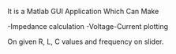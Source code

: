 It is a Matlab GUI Application Which Can Make

-Impedance calculation
-Voltage-Current plotting

On given R, L, C values and frequency on slider.